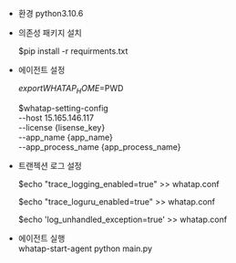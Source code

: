 
- 환경
  python3.10.6

- 의존성 패키지 설치

  $pip install -r requirments.txt

- 에이전트 설정

  $export WHATAP_HOME=$PWD

  $whatap-setting-config \
  --host 15.165.146.117 \
  --license {lisense_key} \
  --app_name {app_name} \
  --app_process_name {app_process_name}


- 트랜젝션 로그 설정
  
  $echo "trace_logging_enabled=true" >> whatap.conf

  $echo "trace_loguru_enabled=true" >> whatap.conf
  
  $echo 'log_unhandled_exception=true' >> whatap.conf


- 에이전트 실행\
  whatap-start-agent python main.py
